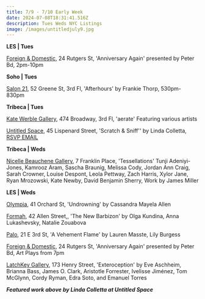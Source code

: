 ```yaml
---
title: 7/9 - 7/10 Early Week
date: 2024-07-08T18:31:41.516Z
description: Tues Weds NYC Listings
image: /images/untitledjuly9.jpg
---
```

**L﻿ES | Tues**

[Foreign & Domestic](https://foreigndomestic.io/anniversary%20again_web.pdf), 24 Rutgers St, 'Anniversary Again' presented by Peter Bd, 2pm-10pm

**S﻿oho | Tues**

[Salon 21](https://www.salontwenty-one.com/exhibitions), 52 Greene St, 3rd Fl, 'Afterhours' by Frankie Thorp, 530pm-830pm

**Tribeca | Tues**

[Kate Werble Gallery](https://www.katewerblegallery.com/), 474 Broadway, 3rd Fl, 'aerate' Featuring various artists

[Untitled Space](https://untitled-space.com/linda-colletta-scratch-sniff/), 45 Lispenard Street, 'Scratch & Sniff'' by Linda Colletta, [RSVP EMAIL](events@untitled-space.com)

**T﻿ribeca | Weds**

[Nicelle Beauchene Gallery](https://nicellebeauchene.com/exhibition-archive/), 7 Franklin Place, 'Tessellations' Tunji Adeniyi-Jones, Kamrooz Aram, Sascha Braunig, Melissa Cody, Jordan Ann Craig, Sarah Crowner, Louise Despont, Leola Pettway, Zach Harris, Xylor Jane, Ryan Mrozowski, Kate Newby, David Benjamin Sherry, Work by James Miller

**L﻿ES | Weds**

[Olympia](https://olympiart.org/upcoming), 41 Orchard St, 'Undrowning' by Cassandra Mayela Allen

[Formah](https://theformah.com/), 42 Allen Street,, 'The New Barbizon' by Olga Kundina, Anna Lukashevsky, Natalie Zouabova

[Palo](https://www.palogallery.com/), 21 E 3rd St, 'A Vehement Flame' by Lauren Masste, Lily Burgess

[Foreign & Domestic](https://foreigndomestic.io/anniversary%20again_web.pdf), 24 Rutgers St, 'Anniversary Again' presented by Peter Bd, Art Plays from 7pm

[LatchKey Gallery](https://www.latchkey-gallery.com/press-release-exteroception), 173 Henry Street, 'Exteroception' by Eve Aschheim, Brianna Bass, James O. Clark, Aristotle Forrester, Ivelisse Jiménez, Tom McGlynn, Cordy Ryman, Edra Soto, and Emanuel Torres

***F﻿eatured work above by Linda Colletta at Untitled Space***